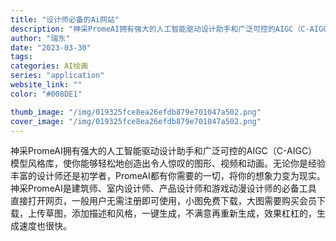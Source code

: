```yaml
---
title: "设计师必备的Ai网站"
description: "神采PromeAI拥有强大的人工智能驱动设计助手和广泛可控的AIGC（C-AIGC）模型风格库，使你能够轻松地创造出令人"
author: "瑞东"
date: "2023-03-30"
tags:
categories: AI绘画
series: "application"
website_link: ""
color: "#008DE1"

thumb_image: "/img/019325fce8ea26efdb879e701047a502.png"
cover_image: "/img/019325fce8ea26efdb879e701047a502.png"
---
```


神采PromeAI拥有强大的人工智能驱动设计助手和广泛可控的AIGC（C-AIGC）模型风格库，使你能够轻松地创造出令人惊叹的图形、视频和动画。无论你是经验丰富的设计师还是初学者，PromeAI都有你需要的一切，将你的想象力变为现实。神采PromeAI是建筑师、室内设计师、产品设计师和游戏动漫设计师的必备工具 直接打开网页，一般用户无需注册即可使用，小图免费下载，大图需要购买会员下载，上传草图，添加描述和风格，一键生成，不满意再重新生成，效果杠杠的，生成速度也很快。   